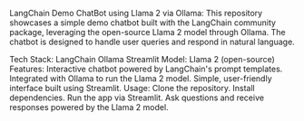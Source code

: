 LangChain Demo ChatBot using Llama 2 via Ollama:
This repository showcases a simple demo chatbot built with the LangChain community package, leveraging the open-source Llama 2 model through Ollama. The chatbot is designed to handle user queries and respond in natural language.

Tech Stack:
LangChain
Ollama
Streamlit
Model:
Llama 2 (open-source)
Features:
Interactive chatbot powered by LangChain's prompt templates.
Integrated with Ollama to run the Llama 2 model.
Simple, user-friendly interface built using Streamlit.
Usage:
Clone the repository.
Install dependencies.
Run the app via Streamlit.
Ask questions and receive responses powered by the Llama 2 model.
